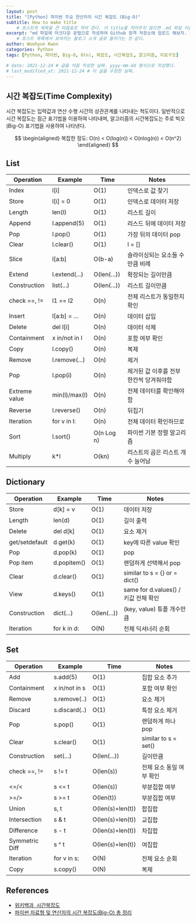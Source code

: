 ```yaml
--- 
layout: post
title: "[Python] 파이썬 주요 연산자의 시간 복잡도 (Big-O)"
subtitle: How to make title
    # 포스트의 제목을 큰 따옴표로 적어 준다. 이 title을 적어주지 않으면 .md 파일 이름으로 적어주었던 title 부분이 제목으로 업로드 된다.
excerpt: "md 파일에 마크다운 문법으로 작성하여 Github 원격 저장소에 업로드 해보자. 에디터는 Visual Studio code 사용! 로컬 서버에서 확인도 해보자. "
    # 포스트 목록에서 보여지는 블로그 소개 글로 들어가는 것 같다.
author: Woohyun Kwon
categories: Python
tags: [Python, 파이썬, Big-O, O(n), 복잡도, 시간복잡도, 알고리즘, 자료구조]

# date: 2021-12-24 # 글을 처음 작성한 날짜. yyyy-mm-dd 형식으로 작성했다.
# last_modified_at: 2021-12-24 # 이 글을 수정한 날짜.
---
```


## 시간 복잡도(Time Complexity)

시간 복잡도는 입력값과 연산 수행 시간의 상관관계를 나타내는 척도이다. 일반적으로 시간 복잡도는 점근 표기법을 이용하여 나타내며, 알고리즘의 시간복잡도는 주로 빅오(Big-O) 표기법을 사용하여 나타낸다.

$$
\begin{aligned}
   복잡한 정도: O(n) < O(log(n)) < O(nlog(n)) < O(n^2)
\end{aligned}
$$

## List

| Operation | Example  | Time | Notes |
| --------- | -------- | ----- | ----- |
| Index | l[i]	| O(1)	| 인덱스로 값 찾기 | 
| Store	| l[i] = 0	| O(1)	| 인덱스로 데이터 저장 |
| Length | len(l)	| O(1)	| 리스트 길이 | 
| Append | l.append(5)	| O(1)	| 리스드 뒤에 데이터 저장 | 
| Pop	| l.pop()	| O(1)	| 가장 뒤의 데이터 pop | 
| Clear	| l.clear()	| O(1)	| l = [] | 
| Slice	| l[a:b] | O(b-a) | 슬라이싱되는 요소들 수 만큼 비례 |
| Extend | l.extend(...) | O(len(...)) | 확장되는 길이만큼 | 
| Construction | list(...) | O(len(...)) | 리스트 길이만큼 | 
| check ==, != | l1 == l2 | O(n) | 전체 리스트가 동일한지 확인
| Insert | l[a:b] = ... | O(n) | 데이터 삽입
| Delete | del l[i] | O(n) | 데이터 삭제
| Containment | x in/not in l | O(n) | 포함 여부 확인
| Copy | l.copy() | O(n) | 복제
| Remove | l.remove(...) | O(n) | 제거
| Pop | l.pop(i) | O(n) | 제거된 값 이후를 전부 한칸씩 당겨줘야함
| Extreme value | min(l)/max(l) | O(n) | 전체 데이터를 확인해야함
| Reverse | l.reverse() | O(n) | 뒤집기
| Iteration | for v in l: | O(n) | 전체 데이터 확인하므로
| Sort | l.sort() | O(n Log n) | 파이썬 기본 정렬 알고리즘
| Multiply	| k*l | O(kn) | 리스트의 곱은 리스트 개수 늘어남

## Dictionary

| Operation | Example  | Time | Notes |
| --------- | -------- | ----- | ----- |
| Store | d[k] = v | O(1) | 데이터 저장 | 
| Length | len(d) | O(1) | 길이 출력 | 
| Delete | del d[k] | O(1) | 요소 제거 | 
| get/setdefault | d.get(k) | O(1) | key에 따른 value 확인 | 
| Pop | d.pop(k) | O(1) | pop | 
| Pop item | d.popitem() | O(1) | 랜덤하게 선택해서 pop | 
| Clear | d.clear() | O(1) | similar to s = {} or = dict() | 
| View | d.keys() | O(1) | same for d.values() / 키값 전체 확인 | 
| Construction | dict(...) | O(len(...)) | (key, value) 튜플 개수만큼 | 
| Iteration | for k in d: | O(N) | 전체 딕셔너리 순회 | 

## Set

| Operation | Example  | Time | Notes |
| --------- | -------- | ----- | ----- |
| Add | s.add(5) | O(1) | 집합 요소 추가
| Containment | x in/not in s | O(1) | 포함 여부 확인
| Remove | s.remove(..) | O(1) | 요소 제거
| Discard | s.discard(..) | O(1) | 특정 요소 제거
| Pop | s.pop() | O(1) | 랜덤하게 하나 pop
| Clear | s.clear() | O(1) | similar to s = set()
| Construction | set(...) | O(len(...)) | 길이만큼
| check ==, != | s != t | O(len(s)) | 전체 요소 동일 여부 확인 |
| <=/< | s <= t | O(len(s)) | 부분집합 여부 |
| >=/> | s >= t | O(len(t)) | 부분집합 여부 |
| Union | s, t | O(len(s)+len(t)) | 합집합 |
| Intersection | s & t | O(len(s)+len(t)) | 교집합
| Difference | s - t | O(len(s)+len(t)) | 차집합
| Symmetric Diff | s ^ t | O(len(s)+len(t)) | 여집합
| Iteration | for v in s: | O(N) | 전체 요소 순회
| Copy | s.copy() | O(N) | 복제

## References

- [위키백과, 시간복잡도](https://ko.wikipedia.org/wiki/%EC%8B%9C%EA%B0%84_%EB%B3%B5%EC%9E%A1%EB%8F%84)
- [파이썬 자료형 및 연산자의 시간 복잡도(Big-O) 총 정리](https://chancoding.tistory.com/43)